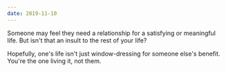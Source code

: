 ```yaml
---
date: 2019-11-10
---
```


Someone may feel they need a relationship for a satisfying or meaningful life. But isn't that an insult to the rest of your life?

Hopefully, one's life isn't just window-dressing for someone else's benefit. You're the one living it, not them.
